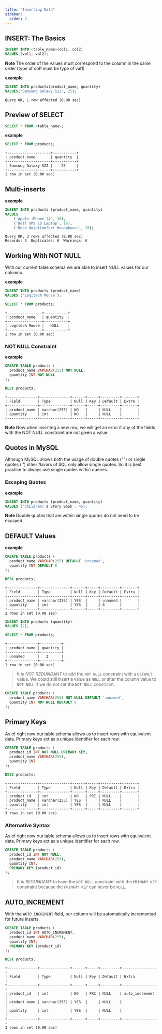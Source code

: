 ```yaml
---
title: "Inserting Data"
sidebar:
  order: 3
---
```


## INSERT: The Basics

```sql
INSERT INTO <table_name>(col1, col2)
VALUES (val1, val2);
```

**Note** The order of the values must correspond to the column in the same order (type of col1 must be type of val1)

**example**

```sql
INSERT INTO products(product_name, quantity)
VALUES('Samsung Galaxy S22', 25);
```

```
Query OK, 1 row affected (0.00 sec)
```

## Preview of SELECT

```sql
SELECT * FROM <table_name>;
```

**example**

```sql
SELECT * FROM products;
```

```
+--------------------+-----------+
| product_name       | quantity  |
+--------------------+-----------+
| Samsung Galaxy S22 |    25     |
+--------------------+-----------+
1 row in set (0.00 sec)
```

## Multi-inserts

**example**

```sql
INSERT INTO products (product_name, quantity)
VALUES
    ('Apple iPhone 14', 30),
    ('Dell XPS 15 Laptop', 15),
    ('Bose QuietComfort Headphones', 20);
```

```
Query OK, 3 rows affected (0.00 sec)
Records: 3  Duplicates: 0  Warnings: 0
```

## Working With NOT NULL

With our current table schema we are able to insert NULL values for our columns.

**example**

```sql
INSERT INTO products (product_name)
VALUES ('Logitech Mouse');

SELECT * FROM products;
```

```
+----------------+-----------+
| product_name   | quantity  |
+----------------+-----------+
| Logitech Mouse |   NULL    |
+----------------+-----------+
1 row in set (0.00 sec)
```

### NOT NULL Constraint

**example**

```sql
CREATE TABLE products (
  product_name VARCHAR(255) NOT NULL,
  quantity INT NOT NULL
);

DESC products;
```

```
+--------------+--------------+------+-----+---------+-------+
| Field        | Type         | Null | Key | Default | Extra |
+--------------+--------------+------+-----+---------+-------+
| product_name | varchar(255) | NO   |     | NULL    |       |
| quantity     | int          | NO   |     | NULL    |       |
+--------------+--------------+------+-----+---------+-------+
```

**Note** Now when inserting a new row, we will get an error if any of the fields with the NOT NULL constraint are not given a value.

## Quotes in MySQL

Although MySQL allows both the usage of double quotes ("") or single quotes ('') other flavors of SQL only allow single quotes. So it is best practice to always use single quotes within queries.

### Escaping Quotes

**example**

```sql
INSERT INTO products (product_name, quantity)
VALUES ('Children\'s Story Book', 45);
```

**Note** Double quotes that are within single quotes do not need to be escaped.

## DEFAULT Values

**example**

```sql
CREATE TABLE products (
  product_name VARCHAR(255) DEFAULT 'unnamed',
  quantity INT DEFAULT 0
);

DESC products;
```

```
+--------------+--------------+------+-----+---------+-------+
| Field        | Type         | Null | Key | Default | Extra |
+--------------+--------------+------+-----+---------+-------+
| product_name | varchar(255) | YES  |     | unnamed |       |
| quantity     | int          | YES  |     | 0       |       |
+--------------+--------------+------+-----+---------+-------+
2 rows in set (0.00 sec)
```

```sql
INSERT INTO products (quantity)
VALUES (2);

SELECT * FROM products;
```

```
+--------------+----------+
| product_name | quantity |
+--------------+----------+
| unnamed      |   2      |
+--------------+----------+
1 row in set (0.00 sec)
```

> It is _NOT REDUNDANT_ to add the `NOT NULL` constraint with a `DEFAULT` value. We could still insert a value as `NULL` or alter the column value to `NOT NULL` if we do not set the `NOT NULL` constraint.

```sql
CREATE TABLE products (
  product_name VARCHAR(255) NOT NULL DEFAULT 'unnamed',
  quantity INT NOT NULL DEFAULT 0
);
```

## Primary Keys

As of right now our table schema allows us to insert rows with equivalent data. Primary keys act as a unique identifier for each row.

```sql
CREATE TABLE products (
  product_id INT NOT NULL PRIMARY KEY,
  product_name VARCHAR(255),
  quantity INT
);

DESC products;
```

```
+--------------+--------------+------+-----+---------+-------+
| Field        | Type         | Null | Key | Default | Extra |
+--------------+--------------+------+-----+---------+-------+
| product_id   | int          | NO   | PRI | NULL    |       |
| product_name | varchar(255) | YES  |     | NULL    |       |
| quantity     | int          | YES  |     | NULL    |       |
+--------------+--------------+------+-----+---------+-------+
3 rows in set (0.00 sec)
```

### Alternative Syntax

As of right now our table schema allows us to insert rows with equivalent data. Primary keys act as a unique identifier for each row.

```sql
CREATE TABLE products (
  product_id INT NOT NULL,
  product_name VARCHAR(255),
  quantity INT,
  PRIMARY KEY (product_id)
);
```

> It is _REDUNDANT_ to have the `NOT NULL` constraint with the `PRIMARY KEY` constraint because the `PRIMARY KEY` can never be `NULL`.

## AUTO_INCREMENT

With the `AUTO_INCREMENT` field, our column will be automatically incremented for future inserts.

```sql
CREATE TABLE products (
  product_id INT AUTO_INCREMENT,
  product_name VARCHAR(255),
  quantity INT,
  PRIMARY KEY (product_id)
);

DESC products;
```

```
+--------------+--------------+------+-----+---------+----------------+
| Field        | Type         | Null | Key | Default | Extra          |
+--------------+--------------+------+-----+---------+----------------+
| product_id   | int          | NO   | PRI | NULL    | auto_increment |
| product_name | varchar(255) | YES  |     | NULL    |                |
| quantity     | int          | YES  |     | NULL    |                |
+--------------+--------------+------+-----+---------+----------------+
3 rows in set (0.00 sec)
```

